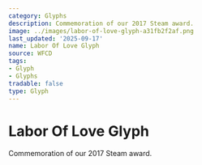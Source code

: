 ```yaml
---
category: Glyphs
description: Commemoration of our 2017 Steam award.
image: ../images/labor-of-love-glyph-a31fb2f2af.png
last_updated: '2025-09-17'
name: Labor Of Love Glyph
source: WFCD
tags:
- Glyph
- Glyphs
tradable: false
type: Glyph
---
```


# Labor Of Love Glyph

Commemoration of our 2017 Steam award.

